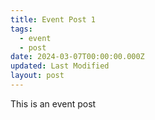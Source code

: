 ```yaml
---
title: Event Post 1
tags:
  - event
  - post
date: 2024-03-07T00:00:00.000Z
updated: Last Modified
layout: post
---
```


This is an event post
